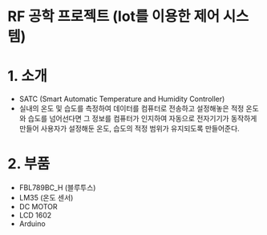 # RF 공학 프로젝트 (Iot를 이용한 제어 시스템)


# 1. 소개
 - SATC (Smart Automatic Temperature and Humidity Controller)
 - 실내의 온도 및 습도를 측정하여 데이터를 컴퓨터로 전송하고 설정해놓은 적정 온도와 습도를 넘어선다면 
   그 정보를 컴퓨터가 인지하여 자동으로 전자기기가 동작하게 만들어 사용자가 설정해둔 온도, 습도의 적정 범위가 유지되도록 만들어준다.

# 2. 부품
 - FBL789BC_H (블루투스)
 - LM35 (온도 센서)
 - DC MOTOR
 - LCD 1602
 - Arduino
 
